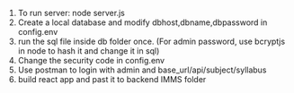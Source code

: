 1. To run server: node server.js
2. Create a local database and modify dbhost,dbname,dbpassword in config.env
3. run the sql file inside db folder once. (For admin password, use bcryptjs in node to hash it and change it in sql)
4. Change the security code in config.env
5. Use postman to login with admin and base_url/api/subject/syllabus
6. build react app and past it to backend IMMS folder